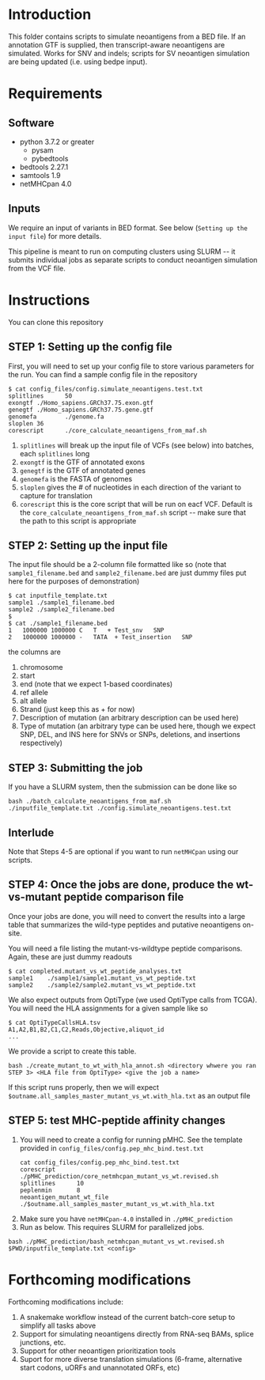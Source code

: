 # Introduction

This folder contains scripts to simulate neoantigens from a BED file. If an annotation GTF is supplied, then transcript-aware neoantigens are simulated. Works for SNV and indels; scripts for SV neoantigen simulation are being updated (i.e. using bedpe input).


# Requirements

## Software
* python 3.7.2 or greater
    * pysam
    * pybedtools 
* bedtools 2.27.1
* samtools 1.9
* netMHCpan 4.0

## Inputs

We require an input of variants in BED format. See below (`Setting up the input file`) for more details. 

This pipeline is meant to run on computing clusters using SLURM -- it submits individual jobs as separate scripts to conduct neoantigen simulation from the VCF file.

# Instructions

You can clone this repository 

## STEP 1: Setting up the config file

First, you will need to set up your config file to store various parameters for the run. You can find a sample config file in the repository

```
$ cat config_files/config.simulate_neoantigens.test.txt
splitlines      50
exongtf ./Homo_sapiens.GRCh37.75.exon.gtf
genegtf ./Homo_sapiens.GRCh37.75.gene.gtf
genomefa        ./genome.fa
sloplen 36
corescript      ./core_calculate_neoantigens_from_maf.sh
```

1. `splitlines` will break up the input file of VCFs (see below) into batches, each `splitlines` long
2. `exongtf` is the GTF of annotated exons
3. `genegtf` is the GTF of annotated genes
4. `genomefa` is the FASTA of genomes
5. `sloplen` gives the # of nucleotides in each direction of the variant to capture for translation
6. `corescript` this is the core script that will be run on eacf VCF. Default is the `core_calculate_neoantigens_from_maf.sh` script -- make sure that the path to this script is appropriate

## STEP 2: Setting up the input file

The input file should be a 2-column file formatted like so (note that `sample1_filename.bed` and `sample2_filename.bed` are just dummy files put here for the purposes of demonstration)
```
$ cat inputfile_template.txt
sample1 ./sample1_filename.bed
sample2 ./sample2_filename.bed
$
$ cat ./sample1_filename.bed
1   1000000 1000000 C   T   + Test_snv   SNP
2   1000000 1000000 -   TATA  + Test_insertion   SNP
```

the columns are 
1. chromosome
2. start
3. end (note that we expect 1-based coordinates)
4. ref allele
5. alt allele
6. Strand (just keep this as + for now)
7. Description of mutation (an arbitrary description can be used here)
8. Type of mutation (an arbitrary type can be used here, though we expect SNP, DEL, and INS here for SNVs or SNPs, deletions, and insertions respectively)

## STEP 3: Submitting the job

If you have a SLURM system, then the submission can be done like so
```
bash ./batch_calculate_neoantigens_from_maf.sh ./inputfile_template.txt ./config.simulate_neoantigens.test.txt
```

## Interlude

Note that Steps 4-5 are optional if you want to run `netMHCpan` using our scripts. 

## STEP 4: Once the jobs are done, produce the wt-vs-mutant peptide comparison file

Once your jobs are done, you will need to convert the results into a large table that summarizes the wild-type peptides and putative neoantigens on-site. 

You will need a file listing the mutant-vs-wildtype peptide comparisons. Again, these are just dummy readouts
```
$ cat completed.mutant_vs_wt_peptide_analyses.txt
sample1    ./sample1/sample1.mutant_vs_wt_peptide.txt
sample2    ./sample2/sample2.mutant_vs_wt_peptide.txt
```

We also expect outputs from OptiType (we used OptiType calls from TCGA). You will need the HLA assignments for a given sample like so
```
$ cat OptiTypeCallsHLA.tsv
A1,A2,B1,B2,C1,C2,Reads,Objective,aliquot_id
...
```

We provide a script to create this table. 

```
bash ./create_mutant_to_wt_with_hla_annot.sh <directory whwere you ran STEP 3> <HLA file from OptiType> <give the job a name>
```

If this script runs properly, then we will expect `$outname.all_samples_master_mutant_vs_wt.with_hla.txt` as an output file

## STEP 5: test MHC-peptide affinity changes

1. You will need to create a config for running pMHC. See the template provided in `config_files/config.pep_mhc_bind.test.txt`
    ```
    cat config_files/config.pep_mhc_bind.test.txt 
    corescript      ./pMHC_prediction/core_netmhcpan_mutant_vs_wt.revised.sh
    splitlines      10
    peplenmin       8
    neoantigen_mutant_wt_file       ./$outname.all_samples_master_mutant_vs_wt.with_hla.txt
    ```
2. Make sure you have `netMHCpan-4.0` installed in `./pMHC_prediction`
3. Run as below. This requires SLURM for parallelized jobs. 
```
bash ./pMHC_prediction/bash_netmhcpan_mutant_vs_wt.revised.sh $PWD/inputfile_template.txt <config> 
```

# Forthcoming modifications

Forthcoming modifications include:
1. A snakemake workflow instead of the current batch-core setup to simplify all tasks above
2. Support for simulating neoantigens directly from RNA-seq BAMs, splice junctions, etc. 
3. Support for other neoantigen prioritization tools
4. Suport for more diverse translation simulations (6-frame, alternative start codons, uORFs and unannotated ORFs, etc)
